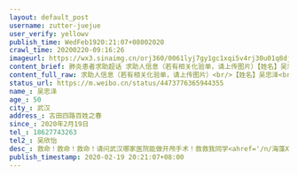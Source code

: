 ```yaml
---
layout: default_post
username: zutter-juejue
user_verify: yellowv
publish_time: WedFeb1920:21:07+08002020
crawl_time: 20200220-09:16:26
imageurl: https://wx3.sinaimg.cn/orj360/0061lyj7gy1gc1xqi5v4rj30u01q8djz.jpg,https://wx1.sinaimg.cn/orj360/0061lyj7gy1gc1xqhjxlkj30rs1ode81.jpg,https://wx3.sinaimg.cn/orj360/0061lyj7gy1gc1yeyo8juj30yi1pc1kz.jpg
content_brief: 肺炎患者求助超话 求助人信息（若有相关化验单，请上传图片）【姓名】吴忠泽【年龄】50【所在城市】武汉【所在小区、社区】古田四路百姓之春【患病时间】2020年2月19日【联系方式】18627743263【其他紧急联系人】吴欣怡 【病情描述】 救命！救命！救命！请问武汉哪家医院能做开颅手术！救 ...全文
content_full_raw: 求助人信息（若有相关化验单，请上传图片）<br/>【姓名】吴忠泽<br/>【年龄】50<br/>【所在城市】武汉<br/>【所在小区、社区】古田四路百姓之春<br/>【患病时间】2020年2月19日<br/>【联系方式】18627743263<br/>【其他紧急联系人】吴欣怡<br/>【病情描述】救命！救命！救命！<br/>请问武汉哪家医院能做开颅手术！救救我同学<ahref='/n/海藻XIn'>@海藻XIn</a>的爸爸。<br/>她的爸爸是武汉天安医院的一名员工，疫情以来一直坚守个人岗位，今天他倒在了工位上，家人带着叔叔先后前往同济医院、协和医院、武汉第一医院、空军医院、161医院、武汉市中心医院（南京路院区），医院看到情况都无法提供必要的救治。现在在武汉人民医院，但是没有人帮他做手术，眼看情况越来越危急，叔叔现在大小便失禁、口吐白沫、没有意识，叔叔现在急需开颅手术救治，需要有能力帮叔叔做手术的医院，请救救他！<ahref='/n/央视新闻'>@央视新闻</a><ahref='/n/长江日报'>@长江日报</a><ahref='/n/湖北日报'>@湖北日报</a><br/>联系人：张晓玲<br/>电话：13006107219
status_url: https://m.weibo.cn/status/4473776365944355
name_: 吴忠泽
age_: 50
city_: 武汉
address_: 古田四路百姓之春
since_: 2020年2月19日
tel_: 18627743263
tel2_: 吴欣怡
desc_: 救命！救命！救命！请问武汉哪家医院能做开颅手术！救救我同学<ahref='/n/海藻XIn'>@海藻XIn</a>的爸爸。她的爸爸是武汉天安医院的一名员工，疫情以来一直坚守个人岗位，今天他倒在了工位上，家人带着叔叔先后前往同济医院、协和医院、武汉第一医院、空军医院、161医院、武汉市中心医院（南京路院区），医院看到情况都无法提供必要的救治。现在在武汉人民医院，但是没有人帮他做手术，眼看情况越来越危急，叔叔现在大小便失禁、口吐白沫、没有意识，叔叔现在急需开颅手术救治，需要有能力帮叔叔做手术的医院，请救救他！<ahref='/n/央视新闻'>@央视新闻</a><ahref='/n/长江日报'>@长江日报</a><ahref='/n/湖北日报'>@湖北日报</a>联系人张晓玲电话13006107219
publish_timestamp: 2020-02-19 20:21:07+08:00
---
```

